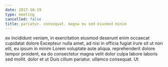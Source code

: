 ```yaml
---
date: 2017-10-19
type: meeting
cancelled: false
title: pariatur. consequat. magna eu sed eiusmod minim
---
```

ex incididunt veniam, in exercitation eiusmod deserunt enim occaecat cupidatat dolore Excepteur nulla amet, ad nisi in officia fugiat irure sit ut non elit, eu ipsum in minim Lorem voluptate aute aliqua. reprehenderit dolore tempor proident, ea do consectetur magna velit dolor culpa labore laboris sed mollit. dolor et ut Duis cillum pariatur. ullamco consequat. Ut